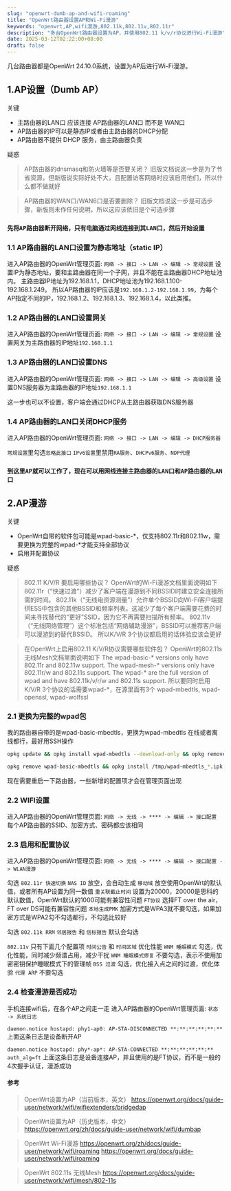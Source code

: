 ```yaml
---
slug: "openwrt-dumb-ap-and-wifi-roaming"
title: "OpenWrt路由器设置AP和Wi-Fi漫游"
keywords: "openwrt,AP,wifi漫游,802.11k,802.11v,802.11r"
description: "多台OpenWrt路由器设置为AP，并使用802.11 k/v/r协议进行Wi-Fi漫游"
date: 2025-03-12T02:22:00+08:00
draft: false
---
```


几台路由器都是OpenWrt 24.10.0系统，设置为AP后进行Wi-Fi漫游。

## 1.AP设置（Dumb AP）

关键

* 主路由器的LAN口 应该连接 AP路由器的LAN口 而不是 WAN口
* AP路由器的IP可以是静态IP或者由主路由器的DHCP分配
* AP路由器不提供 DHCP 服务，由主路由器负责

疑惑

> AP路由器的dnsmasq和防火墙等是否要关闭？
> 旧版文档说这一步是为了节省资源，但新版说实际好处不大，且配置访客网络时应该启用他们，所以什么都不做就好

> AP路由器的WAN口/WAN6口是否要删除？
> 旧版文档说这一步是可选步骤，新版则未作任何说明，所以这应该依旧是个可选步骤

### `先将AP路由器断开网络，只有电脑通过网线连接到其LAN口，然后开始设置`

### 1.1  AP路由器的LAN口设置为静态地址（static IP）

进入AP路由器的OpenWrt管理页面: `网络 -> 接口 -> LAN -> 编辑 -> 常规设置`
设置IP为静态地址，要和主路由器在同一个子网，并且不能在主路由器DHCP地址池内。
主路由器IP地址为192.168.1.1，DHCP地址池为192.168.1.100-192.168.1.249。
所以AP路由器的IP应该是`192.168.1.2-192.168.1.99`，为每个AP指定不同的IP，192.168.1.2、192.168.1.3、192.168.1.4，以此类推。

### 1.2  AP路由器的LAN口设置网关

进入AP路由器的OpenWrt管理页面: `网络 -> 接口 -> LAN -> 编辑 -> 常规设置`
设置网关为主路由器的IP地址`192.168.1.1`

### 1.3  AP路由器的LAN口设置DNS

进入AP路由器的OpenWrt管理页面: `网络 -> 接口 -> LAN -> 编辑 -> 高级设置`
设置DNS服务器为主路由器的IP地址`192.168.1.1`

这一步也可以不设置，客户端会通过DHCP从主路由器获取DNS服务器

### 1.4  AP路由器的LAN口关闭DHCP服务

进入AP路由器的OpenWrt管理页面: `网络 -> 接口 -> LAN -> 编辑 -> DHCP服务器`

`常规设置`里勾选`忽略此接口`
`IPv6设置`里禁用`RA服务`、`DHCPv6服务`、`NDP代理`

### `到这里AP就可以工作了，现在可以用网线连接主路由器的LAN口和AP路由器的LAN口`

## 2.AP漫游

关键

* OpenWrt自带的软件包可能是wpad-basic-*，仅支持802.11r和802.11w，需要更换为完整的wpad-*才能支持全部协议
* 启用并配置协议

疑惑

> 802.11 K/V/R 要启用哪些协议？
> OpenWrt的Wi-Fi漫游文档里面说明如下
> 802.11r（“快速过渡”）减少了客户端在漫游到不同BSSID时建立安全连接所需的时间。
> 802.11k（“无线电资源测量”）允许单个BSSID向Wi-Fi客户端提供ESS中包含的其他BSSID和频率列表。这减少了每个客户端需要花费的时间来寻找替代的“更好”SSID，因为它不再需要扫描所有频率。
> 802.11v（“无线网络管理”）这个标准包括“网络辅助漫游”，BSSID可以推荐客户端可以漫游到的替代BSSID。
> 所以K/V/R 3个协议都启用的话体验应该会更好

> 在OpenWrt上启用802.11 K/V/R协议需要哪些软件包？
> OpenWrt的802.11s 无线Mesh文档里面说明如下
> The wpad-basic-* versions only have 802.11r and 802.11w support.
> The wpad-mesh-* versions only have 802.11r/w and 802.11s support.
> The wpad-* are the full version of wpad and have 802.11k/v/r/w and 802.11s support.
> 所以要同时启用K/V/R 3个协议的话需要wpad-*，在源里面有3个
> wpad-mbedtls, wpad-openssl, wpad-wolfssl

### 2.1  更换为完整的wpad包

我的路由器自带的是wpad-basic-mbedtls，更换为wpad-mbedtls
在线或者离线都行，最好用SSH操作

```sh
opkg update && opkg install wpad-mbedtls --download-only && opkg remove wpad-basic-mbedtls && opkg install wpad-mbedtls --cache . && rm *.ipk
```

```sh
opkg remove wpad-basic-mbedtls && opkg install /tmp/wpad-mbedtls_*.ipk
```

现在需要重启一下路由器，一些新增的配置项才会在管理页面出现

### 2.2  WIFI设置

进入AP路由器的OpenWrt管理页面: `网络 -> 无线 -> **** -> 编辑 -> 接口配置`
每个AP路由器的SSID、加密方式、密码都应该相同

### 2.3  启用和配置协议

进入AP路由器的OpenWrt管理页面: `网络 -> 无线 -> **** -> 编辑 -> 接口配置 -> WLAN漫游`

勾选 `802.11r 快速切换`
`NAS ID`  放空，会自动生成
`移动域`  放空使用OpenWrt的默认值，或者所有AP设置为同一数值
`重关联截止时间`  设置为20000，20000是思科的默认数值，OpenWrt默认的1000可能有兼容性问题
`FT协议`  选择FT over the air，FT over DS可能有兼容性问题
`本地生成PMK`  加密方式是WPA3就不要勾选，如果加密方式是WPA2勾不勾选都行，不勾选比较好

勾选 `802.11k RRM`
`邻居报告` 和 `信标报告`  默认会勾选

`802.11v` 只有下面几个配置项
`时间公告` 和 `时间区域` 优化性能
`WNM 睡眠模式`  勾选，优化性能，同时减少频谱占用，减少干扰
`WNM 睡眠模式修复`  不要勾选，表示不使用加密密钥保护睡眠模式下的管理帧
`BSS 过渡`  勾选，优化接入点之间的过渡，优化体验
`代理 ARP`  不要勾选

### 2.4  检查漫游是否成功

手机连接wifi后，在各个AP之间走一走
进入AP路由器的OpenWrt管理页面: `状态 -> 系统日志`

`daemon.notice hostapd: phy1-ap0: AP-STA-DISCONNECTED **:**:**:**:**:**`
上面这条日志是设备断开AP

`daemon.notice hostapd: phy*-ap*: AP-STA-CONNECTED **:**:**:**:**:** auth_alg=ft`
上面这条日志是设备连接AP，并且使用的是FT协议，而不是一般的4次握手认证，漫游成功

#### 参考

> OpenWrt设置为AP（当前版本，英文）
> https://openwrt.org/docs/guide-user/network/wifi/wifiextenders/bridgedap

> OpenWrt设置为AP（历史版本，中文）
> https://openwrt.org/zh/docs/guide-user/network/wifi/dumbap

> OpenWrt Wi-Fi漫游
> https://openwrt.org/zh/docs/guide-user/network/wifi/roaming
> https://openwrt.org/docs/guide-user/network/wifi/roaming

> OpenWrt 802.11s 无线Mesh
> https://openwrt.org/docs/guide-user/network/wifi/mesh/802-11s
